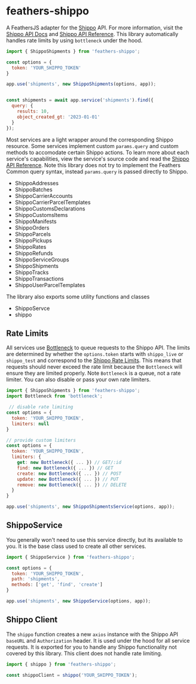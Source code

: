 # feathers-shippo

A FeathersJS adapter for the [Shippo](https://goshippo.com) API. For more information, visit the [Shippo API Docs](https://goshippo.com/docs/intro) and [Shippo API Reference](https://goshippo.com/docs/reference). This library automatically handles rate limits by using `bottleneck` under the hood.

```js
import { ShippoShipments } from 'feathers-shippo';

const options = {
  token: 'YOUR_SHIPPO_TOKEN'
}

app.use('shipments', new ShippoShipments(options, app));


const shipments = await app.service('shipments').find({
  query: {
    results: 10,
    object_created_gt: '2023-01-01'
  }
});
```

Most services are a light wrapper around the corresponding Shippo resource. Some services implement custom `params.query` and custom methods to accomodate certain Shippo actions. To learn more about each service's capabilities, view the service's source code and read the [Shippo API Reference](https://goshippo.com/docs/reference). Note this library does not try to implement the Feathers Common query syntax, instead `params.query` is passed directly to Shippo.

- ShippoAddresses
- ShippoBatches
- ShippoCarrierAccounts
- ShippoCarrierParcelTemplates
- ShippoCustomsDeclarations
- ShippoCustomsItems
- ShippoManifests
- ShippoOrders
- ShippoParcels
- ShippoPickups
- ShippoRates
- ShippoRefunds
- ShippoServiceGroups
- ShippoShipments
- ShippoTracks
- ShippoTransactions
- ShippoUserParcelTemplates

The library also exports some utility functions and classes
- ShippoServce
- shippo

## Rate Limits
All services use [Bottleneck](https://www.npmjs.com/package/bottleneck) to queue requests to the Shippo API. The limits are determined by whether the `options.token` starts with `shippo_live` or `shippo_test` and correspond to the [Shippo Rate Limits](https://goshippo.com/docs/rate-limits/). This means that requests should never exceed the rate limit because the `Bottleneck` will ensure they are limited properly. Note `Bottleneck` is a queue, not a rate limiter. You can also disable or pass your own rate limiters.
```js
import { ShippoShipments } from 'feathers-shippo';
import Bottleneck from 'bottleneck';

 // disable rate limiting
const options = {
  token: 'YOUR_SHIPPO_TOKEN',
  limiters: null
}

// provide custom limiters
const options = {
  token: 'YOUR_SHIPPO_TOKEN',
  limiters: {
    get: new Bottleneck({ ... }) // GET/:id
    find: new Bottleneck({ ... }) // GET
    create: new Bottleneck({ ... }) // POST
    update: new Bottleneck({ ... }) // PUT
    remove: new Bottleneck({ ... }) // DELETE
  }
}

app.use('shipments', new ShippoShipmentsService(options, app));
```

## ShippoService
You generally won't need to use this service directly, but its available to you. It is the base class used to create all other services.
```js
import { ShippoService } from 'feathers-shippo';

const options = {
  token: 'YOUR_SHIPPO_TOKEN',
  path: 'shipments',
  methods: ['get', 'find', 'create']
}

app.use('shipments', new ShippoService(options, app));
```

## Shippo Client
The `shippo` function creates a new `axios` instance with the Shippo API `baseURL` and `Authorization` header. It is used under the hood for all service requests. It is exported for you to handle any Shippo functionality not covered by this library. This client does not handle rate limiting.
```js
import { shippo } from 'feathers-shippo';

const shippoClient = shippo('YOUR_SHIPPO_TOKEN');
```